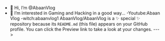- 👋 Hi, I’m @AbaanVlog
- 👀 I’m interested in Gaming and Hacking in a good way...
-Youtube:Abaan Vlog
-witch:abaanvlog1
AbaanVlog/AbaanVlog is a ✨ special ✨ repository because its `README.md` (this file) appears on your GitHub profile.
You can click the Preview link to take a look at your changes.
--->
